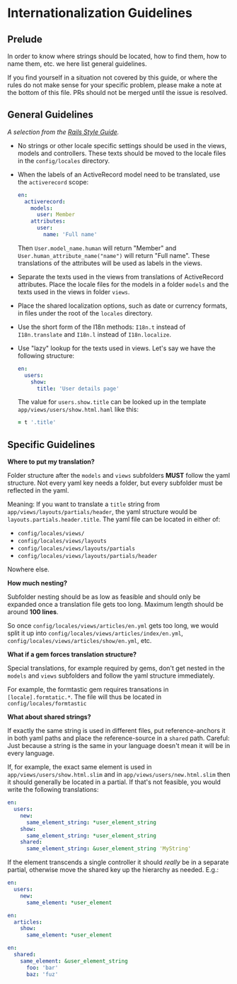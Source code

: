 Internationalization Guidelines
===============================

Prelude
-------

In order to know where strings should be located, how to find them, how to
name them, etc. we here list general guidelines.

If you find yourself in a situation not covered by this guide, or where the
rules do not make sense for your specific problem, please make a note at the
bottom of this file. PRs should not be merged until the issue is resolved.

General Guidelines
------------------

*A selection from the [Rails Style Guide](https://github.com/bbatsov/rails-style-guide#internationalization).*

* No strings or other locale specific settings should be used in the views,
  models and controllers. These texts should be moved to the locale files in
  the `config/locales` directory.

* When the labels of an ActiveRecord model need to be translated, use the
  `activerecord` scope:

  ```yaml
  en:
    activerecord:
      models:
        user: Member
      attributes:
        user:
          name: 'Full name'
  ```

  Then `User.model_name.human` will return "Member" and
  `User.human_attribute_name("name")` will return "Full name". These
  translations of the attributes will be used as labels in the views.

* Separate the texts used in the views from translations of ActiveRecord
  attributes. Place the locale files for the models in a folder `models` and
  the texts used in the views in folder `views`.

* Place the shared localization options, such as date or currency formats, in
  files under the root of the `locales` directory.

* Use the short form of the I18n methods: `I18n.t` instead of `I18n.translate`
  and `I18n.l` instead of `I18n.localize`.

* Use "lazy" lookup for the texts used in views. Let's say we have the
  following structure:

  ```yaml
  en:
    users:
      show:
        title: 'User details page'
  ```

  The value for `users.show.title` can be looked up in the template
  `app/views/users/show.html.haml` like this:

  ```Ruby
  = t '.title'
  ```

Specific Guidelines
-------------------

**Where to put my translation?**

Folder structure after the `models` and `views` subfolders **MUST** follow the
yaml structure. Not every yaml key needs a folder, but every subfolder must be
reflected in the yaml.

Meaning: If you want to translate a `title` string from
`app/views/layouts/partials/header`, the yaml structure would be
`layouts.partials.header.title`. The yaml file can be located in either of:

* `config/locales/views/`
* `config/locales/views/layouts`
* `config/locales/views/layouts/partials`
* `config/locales/views/layouts/partials/header`

Nowhere else.

**How much nesting?**

Subfolder nesting should be as low as feasible and should only be expanded
once a translation file gets too long. Maximum length should be around
**100 lines**.

So once `config/locales/views/articles/en.yml` gets too long, we would split
it up into `config/locales/views/articles/index/en.yml`,
`config/locales/views/articles/show/en.yml`, etc.

**What if a gem forces translation structure?**

Special translations, for example required by gems, don't get nested in the
`models` and `views` subfolders and follow the yaml structure immediately.

For example, the formtastic gem requires transations in
`[locale].formtatic.*`. The file will thus be located in
`config/locales/formtastic`

**What about shared strings?**

If exactly the same string is used in different files, put reference-anchors
it in both yaml paths and place the reference-source in a `shared` path.
Careful: Just because a string is the same in your language doesn't mean it
will be in every language.

If, for example, the exact same element is used in
`app/views/users/show.html.slim` and in `app/views/users/new.html.slim`
then it should generally be located in a partial. If that's not feasible,
you would write the following translations:

  ```yaml
  en:
    users:
      new:
        same_element_string: *user_element_string
      show:
        same_element_string: *user_element_string
      shared:
        same_element_string: &user_element_string 'MyString'
  ```

If the element transcends a single controller it should *really* be in a
separate partial, otherwise move the shared key up the hierarchy as needed.
E.g.:

  ```yaml
  en:
    users:
      new:
        same_element: *user_element
  ```

  ```yaml
  en:
    articles:
      show:
        same_element: *user_element
  ```

  ```yaml
  en:
    shared:
      same_element: &user_element_string
        foo: 'bar'
        baz: 'fuz'
  ```

